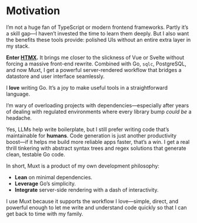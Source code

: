 # Motivation

I’m not a huge fan of TypeScript or modern frontend frameworks.
Partly it’s a skill gap—I haven’t invested the time to learn them deeply.
But I also want the benefits these tools provide: polished UIs without an entire extra layer in my stack.

**Enter [HTMX](http://htmx.org/).** It brings me closer to the slickness of Vue or Svelte without forcing a massive front-end rewrite. 
Combined with Go, `sqlc`, PostgreSQL, and now Muxt, I get a powerful server-rendered workflow that bridges a datastore and user interface seamlessly.

I **love** writing Go. It’s a joy to make useful tools in a straightforward language.

I’m wary of overloading projects with dependencies—especially after years of dealing with regulated environments where every library bump *could be* a headache.

Yes, LLMs help write boilerplate, but I still prefer writing code that’s maintainable for **humans**.
Code generation is just another productivity boost—if it helps me build more reliable apps faster, that’s a win.
I get a real thrill tinkering with abstract syntax trees and regex solutions that generate clean, testable Go code.

In short, Muxt is a product of my own development philosophy:
- **Lean** on minimal dependencies.
- **Leverage** Go’s simplicity.
- **Integrate** server-side rendering with a dash of interactivity.

I use Muxt because it supports the workflow I love—simple, direct, and powerful enough to let me write and understand code quickly so that I can get back to time with my family.
